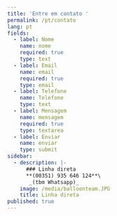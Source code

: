 ```yaml
---
title: 'Entre em contato '
permalink: /pt/contato
lang: pt
fields:
  - label: Nome
    name: nome
    required: true
    type: text
  - label: Email
    name: email
    required: true
    type: email
  - label: Telefone
    name: Telefone
    type: text
  - label: Mensagem
    name: mensagem
    required: true
    type: textarea
  - label: Enviar
    name: enviar
    type: submit
sidebar:
  - description: |-
      ### Linha direta
      **(00351) 935 646 124**\
       _(tbm Whatsapp)_
    image: /media/balloonteam.JPG
    title: Linha direta
published: true
---
```


